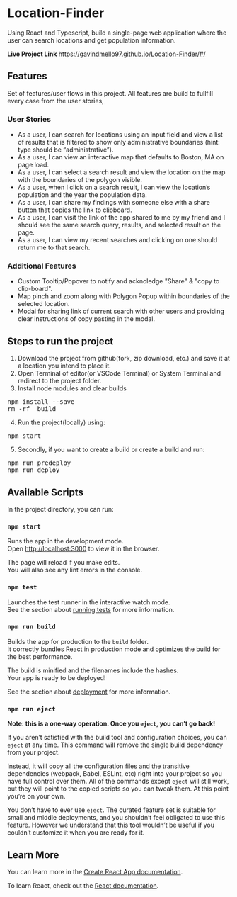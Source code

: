# Location-Finder
Using React and Typescript, build a single-page web application where the user can search locations and get population information.

**Live Project Link** https://gavindmello97.github.io/Location-Finder/#/

## Features
Set of features/user flows in this project. All features are build to fullfill every case from the user stories, 

### **User Stories**
- As a user, I can search for locations using an input field and view a list of results that is filtered to show only administrative boundaries (hint: type should be “administrative”).
- As a user, I can view an interactive map that defaults to Boston, MA on page load.
- As a user, I can select a search result and view the location on the map with the boundaries of the polygon visible.
- As a user, when I click on a search result, I can view the location’s population and the year the population data.
- As a user, I can share my findings with someone else with a share button that copies the link to clipboard.
- As a user, I can visit the link of the app shared to me by my friend and I should see the same search query, results, and selected result on the page.
- As a user, I can view my recent searches and clicking on one should return me to that search.

### **Additional Features**
- Custom Tooltip/Popover to notify and acknoledge "Share" & "copy to clip-board".
- Map pinch and zoom along with Polygon Popup within boundaries of the selected location.
- Modal for sharing link of current search with other users and providing clear instructions of copy pasting in the modal.

## Steps to run the project
1.  Download the project from github(fork, zip download, etc.) and save it at a location you intend to place it.
2.  Open Terminal of editor(or VSCode Terminal) or System Terminal and redirect to the project folder.
3.  Install node modules and clear builds
<pre>
npm install --save
rm -rf  build
</pre>
4. Run the project(locally) using: 
<pre>npm start</pre>
5. Secondly, if you want to create a build or create a build and run:
<pre>npm run predeploy
npm run deploy </pre>

       
## Available Scripts

In the project directory, you can run:

### `npm start`

Runs the app in the development mode.\
Open [http://localhost:3000](http://localhost:3000) to view it in the browser.

The page will reload if you make edits.\
You will also see any lint errors in the console.

### `npm test`

Launches the test runner in the interactive watch mode.\
See the section about [running tests](https://facebook.github.io/create-react-app/docs/running-tests) for more information.

### `npm run build`

Builds the app for production to the `build` folder.\
It correctly bundles React in production mode and optimizes the build for the best performance.

The build is minified and the filenames include the hashes.\
Your app is ready to be deployed!

See the section about [deployment](https://facebook.github.io/create-react-app/docs/deployment) for more information.

### `npm run eject`

**Note: this is a one-way operation. Once you `eject`, you can’t go back!**

If you aren’t satisfied with the build tool and configuration choices, you can `eject` at any time. This command will remove the single build dependency from your project.

Instead, it will copy all the configuration files and the transitive dependencies (webpack, Babel, ESLint, etc) right into your project so you have full control over them. All of the commands except `eject` will still work, but they will point to the copied scripts so you can tweak them. At this point you’re on your own.

You don’t have to ever use `eject`. The curated feature set is suitable for small and middle deployments, and you shouldn’t feel obligated to use this feature. However we understand that this tool wouldn’t be useful if you couldn’t customize it when you are ready for it.

## Learn More

You can learn more in the [Create React App documentation](https://facebook.github.io/create-react-app/docs/getting-started).

To learn React, check out the [React documentation](https://reactjs.org/).
